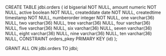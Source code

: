
CREATE TABLE jdbi.orders (
	id bigserial NOT NULL,
	amount numeric NOT NULL,
	active boolean NOT NULL,
	createddate date NOT NULL,
	createdtime timestamp NOT NULL,
	numberorder integer NOT NULL,
	one varchar(36)  NULL,
	two varchar(36)  NULL,
	tree varchar(36)  NULL,
	four varchar(36)  NULL,
	five varchar(36)  NULL,
	six varchar(36)  NULL,
	seven varchar(36)  NULL,
	eight varchar(36)  NULL,
	nine varchar(36)  NULL,
	ten varchar(36)  NULL,
	CONSTRAINT orders_pkey PRIMARY KEY (id)
);

GRANT ALL ON jdbi.orders TO jdbi;

